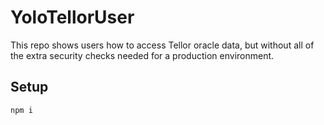 # YoloTellorUser

This repo shows users how to access Tellor oracle data, but without all of the extra security checks needed for a production environment.

## Setup

```bash
npm i
```